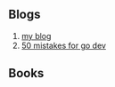 
## Blogs
1. [my blog](https://blog.svage.top)
2. [50 mistakes for go dev](https://golang50shad.es/index.html#map_cap)


## Books